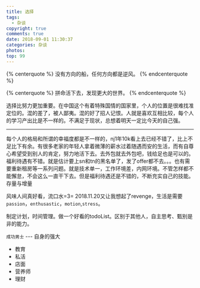 ```yaml
---
title: 选择
tags:
  - 杂谈
copyright: true
comments: true
date: 2018-09-01 11:30:37
categories: 杂谈
photos:
top: 99
---
```


{% centerquote %} 
没有方向的船，任何方向都是逆风。
{% endcenterquote %} 

{% centerquote %} 
拼命活下去，发现更大的世界。
{% endcenterquote %} 

选择比努力更加重要。在中国这个有着特殊国情的国家里，个人的位置是很难找准定位的。混的差了，被人鄙夷。混的好了招人记恨。人就是喜欢互相比较，每个人的学习产出比是不一样的。不满足于现状，总想着明天一定比今天的自己强。

--- 
<!--more-->

每个人的格局和所谓的幸福度都是不一样的，nj1年10k看上去已经不错了，比上不足比下有余。有很多老家的年轻人拿着微薄的薪水过着随遇而安的生活，而有自尊心希望受到别人的肯定，努力地活下去。去外包就去外包吧，钱给足也是可以的。福利待遇有不错。就是估计要上sn和tn的黑名单了，发了offer都不去。。。也有需要重新租房等一系列问题。就是技术单一，工作环境差，内网环境。不管怎样都不能懈怠，不会这么一直干下去。但是福利待遇还是不错的，不断充实自己的技能。存量与增量

风味人间真好看，流口水=3=
2018.11.20又让我想起了revenge，生活是需要`passion`，`enthusastic`，`motion`,`stress`。

制定计划，时间管理。做一个好看的todoList。区别于其他人，自主思考、甄别是非的能力。

`成功男士` --- 自身的强大
- 教育
- 私活
- 店面
- 营养师
- 理财